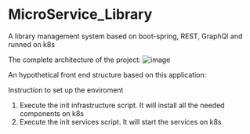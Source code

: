 # MicroService_Library
A library management system based on boot-spring, REST, GraphQl and runned on k8s

The complete architecture of the project:
![image](https://user-images.githubusercontent.com/78237734/146746287-fcaf26cd-1752-44d3-bf77-2bb9845aaafe.png)

An hypothetical front end structure based on this application:

Instruction to set up the enviroment 

1) Execute the init infrastructure script. It will install all the needed components on k8s
2) Execute the init services script. It will start the services on k8s



